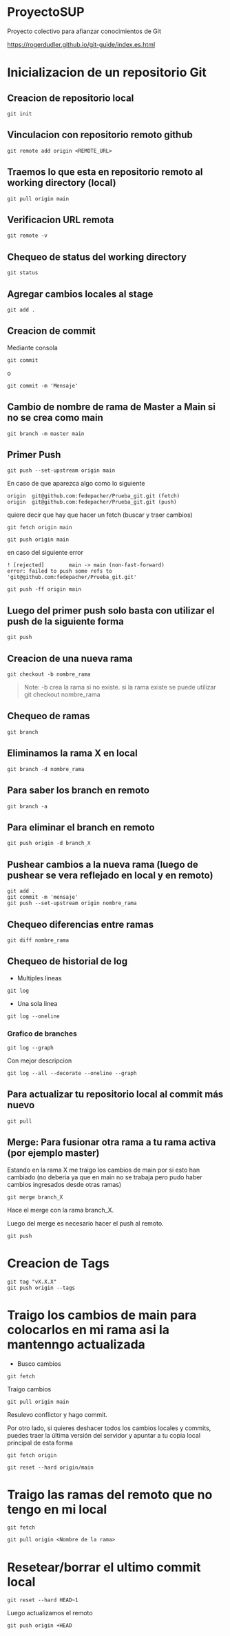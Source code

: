 # ProyectoSUP
Proyecto colectivo para afianzar conocimientos de Git

https://rogerdudler.github.io/git-guide/index.es.html

# Inicializacion de un repositorio Git

## Creacion de repositorio local

```
git init
```

## Vinculacion con repositorio remoto github

```
git remote add origin <REMOTE_URL>
```

## Traemos lo que esta en repositorio remoto al working directory (local)

```
git pull origin main
```

## Verificacion URL remota

```
git remote -v
```

## Chequeo de status del working directory

```
git status
```

## Agregar cambios locales al stage

```
git add .
```

## Creacion de commit

Mediante consola

```
git commit
```
o

```
git commit -m 'Mensaje'
```

## Cambio de nombre de rama de Master a Main si no se crea como main

```
git branch -m master main
```

## Primer Push

```
git push --set-upstream origin main
```


En caso de que aparezca algo como lo siguiente
```
origin  git@github.com:fedepacher/Prueba_git.git (fetch)
origin  git@github.com:fedepacher/Prueba_git.git (push)
```
quiere decir que hay que hacer un fetch (buscar y traer cambios)
```
git fetch origin main
```
```
git push origin main
```
en caso del siguiente error
```
! [rejected]        main -> main (non-fast-forward)
error: failed to push some refs to 'git@github.com:fedepacher/Prueba_git.git'
```
```
git push -ff origin main
```

## Luego del primer push solo basta con utilizar el push de la siguiente forma

```
git push
```


## Creacion de una nueva rama

```
git checkout -b nombre_rama
```

> Note: -b crea la rama si no existe. si la rama existe se puede utilizar git checkout nombre_rama

## Chequeo de ramas

```
git branch
```

## Eliminamos la rama X en local

```
git branch -d nombre_rama
```

## Para saber los branch en remoto

```
git branch -a
```

## Para eliminar el branch en remoto

```
git push origin -d branch_X
```

## Pushear cambios a la nueva rama (luego de pushear se vera reflejado en local y en remoto)

```
git add .
git commit -m 'mensaje'
git push --set-upstream origin nombre_rama
```

## Chequeo diferencias entre ramas

```
git diff nombre_rama
```

## Chequeo de historial de log

- Multiples lineas
```
git log
```

- Una sola linea
```
git log --oneline
```

### Grafico de branches

```
git log --graph
```

Con mejor descripcion
```
git log --all --decorate --oneline --graph
```

## Para actualizar tu repositorio local al commit más nuevo

```
git pull
```

## Merge: Para fusionar otra rama a tu rama activa (por ejemplo master)

Estando en la rama X me traigo los cambios de main por si esto han cambiado (no deberia ya que en main no se trabaja pero pudo haber cambios ingresados desde otras ramas)

```
git merge branch_X
```

Hace el merge con la rama branch_X.

Luego del merge es necesario hacer el push al remoto.

```
git push
```

# Creacion de Tags

```
git tag "vX.X.X"
git push origin --tags
```

# Traigo los cambios de main para colocarlos en mi rama asi la mantenngo actualizada

- Busco cambios

```
git fetch
```

Traigo cambios

```
git pull origin main
```

Resulevo conflictor y hago commit.

Por otro lado, si quieres deshacer todos los cambios locales y commits, puedes traer la última versión del servidor y apuntar a tu copia local principal de esta forma

```
git fetch origin
```
```
git reset --hard origin/main
```

# Traigo las ramas del remoto que no tengo en mi local

```
git fetch
```
```
git pull origin <Nombre de la rama>
```

# Resetear/borrar el ultimo commit local

```
git reset --hard HEAD~1
```

Luego actualizamos el remoto

```
git push origin +HEAD
```